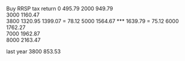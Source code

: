 Buy RRSP tax return
0         495.79 
2000      949.79  
3000     1160.47   
3800     1320.95         1399.07  = 78.12
5000     1564.67    ***  1639.79  = 75.12
6000     1762.27     
7000     1962.87         
8000     2163.47 

last year 3800   853.53